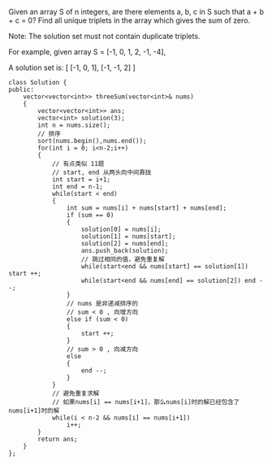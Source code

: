 Given an array S of n integers, are there elements a, b, c in S such that a + b + c = 0? Find all unique triplets in the array which gives the sum of zero.

Note: The solution set must not contain duplicate triplets.

For example, given array S = [-1, 0, 1, 2, -1, -4],

A solution set is:
[
  [-1, 0, 1],
  [-1, -1, 2]
]

```
class Solution {
public:
    vector<vector<int>> threeSum(vector<int>& nums) 
    {
        vector<vector<int>> ans;
        vector<int> solution(3);
        int n = nums.size();
        // 排序
        sort(nums.begin(),nums.end());
        for(int i = 0; i<n-2;i++)
        {
            // 有点类似 11题
            // start, end 从两头向中间靠拢
            int start = i+1;
            int end = n-1;
            while(start < end)
            {
                int sum = nums[i] + nums[start] + nums[end];
                if (sum == 0)
                {
                    solution[0] = nums[i];
                    solution[1] = nums[start];
                    solution[2] = nums[end];
                    ans.push_back(solution);
                    // 跳过相同的值，避免重复解
                    while(start<end && nums[start] == solution[1]) start ++;
                    while(start<end && nums[end] == solution[2]) end --;
                }
                // nums 是非递减排序的
                // sum < 0 , 向增方向
                else if (sum < 0)
                {
                    start ++;
                }
                // sum > 0 , 向减方向
                else 
                {
                    end --;
                }
            }
            // 避免重复求解
            // 如果nums[i] == nums[i+1]，那么nums[i]时的解已经包含了nums[i+1]时的解
            while(i < n-2 && nums[i] == nums[i+1])
                i++;
        }
        return ans;
    }
};
```